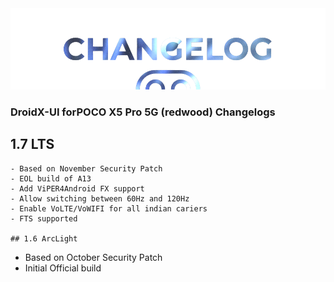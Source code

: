 <img src="https://raw.githubusercontent.com/DroidX-UI-Devices/Official_Devices/13/banners/changelogs.png" />

### DroidX-UI forPOCO X5 Pro 5G (redwood) Changelogs

## 1.7 LTS
```
- Based on November Security Patch
- EOL build of A13
- Add ViPER4Android FX support 
- Allow switching between 60Hz and 120Hz 
- Enable VoLTE/VoWIFI for all indian cariers
- FTS supported

## 1.6 ArcLight
```
- Based on October Security Patch
- Initial Official build
